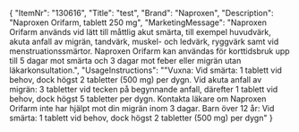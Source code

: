 {
  "ItemNr": "130616",
  "Title": "test",
  "Brand": "Naproxen",
  "Description": "Naproxen Orifarm, tablett 250 mg",
  "MarketingMessage": "Naproxen Orifarm används vid lätt till måttlig akut smärta, till exempel huvudvärk, akuta anfall av migrän, tandvärk, muskel- och ledvärk, ryggvärk samt vid menstruationssmärtor. Naproxen Orifarm kan användas för korttidsbruk upp till 5 dagar mot smärta och 3 dagar mot feber eller migrän utan läkarkonsultation.",
  "UsageInstructions": "\"Vuxna:  Vid smärta: 1 tablett vid behov, dock högst 2 tabletter (500 mg) per dygn.  Vid akuta anfall av migrän: 3 tabletter vid tecken på begynnande anfall, därefter 1 tablett vid behov, dock högst 5 tabletter per dygn. Kontakta läkare om Naproxen Orifarm inte har hjälpt mot din migrän inom 3 dagar. Barn över 12 år: Vid smärta: 1 tablett vid behov, dock högst 2 tabletter (500 mg) per dygn"
}